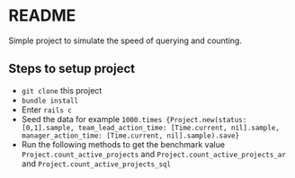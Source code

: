 # README

Simple project to simulate the speed of querying and counting.

## Steps to setup project

- `git clone` this project
- `bundle install`
- Enter `rails c`
- Seed the data for example `1000.times {Project.new(status: [0,1].sample, team_lead_action_time: [Time.current, nil].sample, manager_action_time: [Time.current, nil].sample).save}`
- Run the following methods to get the benchmark value `Project.count_active_projects` and `Project.count_active_projects_ar` and `Project.count_active_projects_sql`
